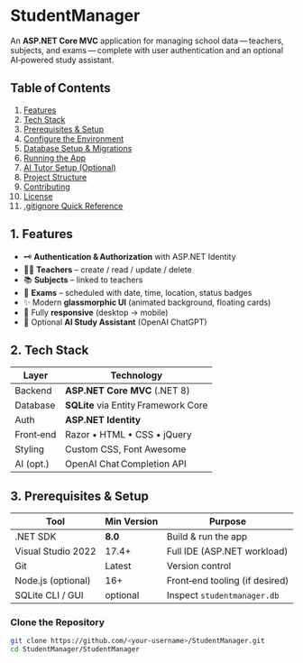 # StudentManager

An **ASP.NET Core MVC** application for managing school data — teachers, subjects, and exams — complete with user authentication and an optional AI‑powered study assistant.

## Table of Contents
1. [Features](#1-features)  
2. [Tech Stack](#2-tech-stack)  
3. [Prerequisites & Setup](#3-prerequisites--setup)  
4. [Configure the Environment](#4-configure-the-environment)  
5. [Database Setup & Migrations](#5-database-setup--migrations)  
6. [Running the App](#6-running-the-app)  
7. [AI Tutor Setup (Optional)](#7-ai-tutor-setup-optional)  
8. [Project Structure](#8-project-structure)  
9. [Contributing](#9-contributing)  
10. [License](#10-license)  
11. [.gitignore Quick Reference](#11-gitignore-quick-reference)  

## 1. Features
- 🗝 **Authentication & Authorization** with ASP.NET Identity  
- 👩‍🏫 **Teachers** – create / read / update / delete  
- 📚 **Subjects** – linked to teachers  
- 📝 **Exams** – scheduled with date, time, location, status badges  
- ✨ Modern **glassmorphic UI** (animated background, floating cards)  
- 📱 Fully **responsive** (desktop → mobile)  
- 🤖 Optional **AI Study Assistant** (OpenAI ChatGPT)  

## 2. Tech Stack

| Layer     | Technology |
|-----------|------------|
| Backend   | **ASP.NET Core MVC** (.NET 8) |
| Database  | **SQLite** via Entity Framework Core |
| Auth      | **ASP.NET Identity** |
| Front‑end | Razor • HTML • CSS • jQuery |
| Styling   | Custom CSS, Font Awesome |
| AI (opt.) | OpenAI Chat Completion API |

## 3. Prerequisites & Setup

| Tool                | Min Version | Purpose |
|---------------------|-------------|---------|
| .NET SDK            | **8.0**     | Build & run the app |
| Visual Studio 2022  | 17.4+       | Full IDE (ASP.NET workload) |
| Git                 | Latest      | Version control |
| Node.js (optional)  | 16+         | Front‑end tooling (if desired) |
| SQLite CLI / GUI    | optional    | Inspect `studentmanager.db` |

### Clone the Repository
```bash
git clone https://github.com/<your‑username>/StudentManager.git
cd StudentManager/StudentManager
